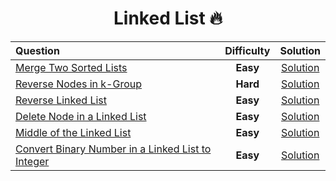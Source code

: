 <div align = "center">
  
# Linked List 🔥

  |Question|Difficulty|Solution|
  |:---- | :----: | :-----: |
  |[Merge Two Sorted Lists](https://leetcode.com/problems/merge-two-sorted-lists/) | **Easy** | [Solution](https://git.io/JPKF4)|
  |[Reverse Nodes in k-Group](https://leetcode.com/problems/reverse-nodes-in-k-group/) | **Hard** | [Solution](https://git.io/JPr2f)|
  |[Reverse Linked List](https://leetcode.com/problems/reverse-linked-list/)| **Easy** | [Solution](https://git.io/JPV3B)|
  |[Delete Node in a Linked List](https://leetcode.com/problems/delete-node-in-a-linked-list/)| **Easy** | [Solution](https://git.io/JPgWd)|
  |[Middle of the Linked List](https://git.io/JPgle) | **Easy** | [Solution](https://git.io/JPgle) |
  |[Convert Binary Number in a Linked List to Integer](https://leetcode.com/problems/convert-binary-number-in-a-linked-list-to-integer/)| **Easy** | [Solution](https://git.io/JPgaZ)|
  
</div>
